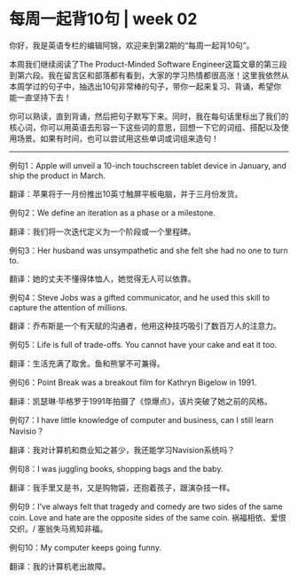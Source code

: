 # 每周一起背10句 | week 02
你好，我是英语专栏的编辑阿锦，欢迎来到第2期的“每周一起背10句”。

本周我们继续阅读了The Product-Minded Software Engineer这篇文章的第三段到第六段。我在留言区和部落都有看到，大家的学习热情都很高涨！这里我依然从本周学过的句子中，抽选出10句非常棒的句子，带你一起来复习、背诵，希望你能一直坚持下去！

你可以熟读，直到背诵，然后把句子默写下来。同时，我在每句话里标出了我们的核心词，你可以用英语去形容一下这些词的意思，回想一下它的词组、搭配以及使用场景。如果有时间，也可以尝试用这些单词或词组来造句！

* * *

例句1：Apple will unveil a 10-inch touchscreen tablet device in January, and ship the product in March.

翻译：苹果将于一月份推出10英寸触屏平板电脑，并于三月份发货。

例句2：We define an iteration as a phase or a milestone.

翻译：我们将一次迭代定义为一个阶段或一个里程碑。

例句3：Her husband was unsympathetic and she felt she had no one to turn to.

翻译：她的丈夫不懂得体恤人，她觉得无人可以依靠。

例句4：Steve Jobs was a gifted communicator, and he used this skill to capture the attention of millions.

翻译：乔布斯是一个有天赋的沟通者，他用这种技巧吸引了数百万人的注意力。

例句5：Life is full of trade-offs. You cannot have your cake and eat it too.

翻译：生活充满了取舍。鱼和熊掌不可兼得。

例句6：Point Break was a breakout film for Kathryn Bigelow in 1991.

翻译：凯瑟琳·毕格罗于1991年拍摄了《惊爆点》，该片突破了她之前的风格。

例句7：I have little knowledge of computer and business, can I still learn Navisio？

翻译：我对计算机和商业知之甚少，我还能学习Navision系统吗？

例句8：I was juggling books, shopping bags and the baby.

翻译：我手里又是书，又是购物袋，还抱着孩子，跟演杂技一样。

例句9：I’ve always felt that tragedy and comedy are two sides of the same coin. Love and hate are the opposite sides of the same coin. 祸福相依、爱恨交织。/ 塞翁失马焉知非福。

例句10：My computer keeps going funny.

翻译：我的计算机老出故障。